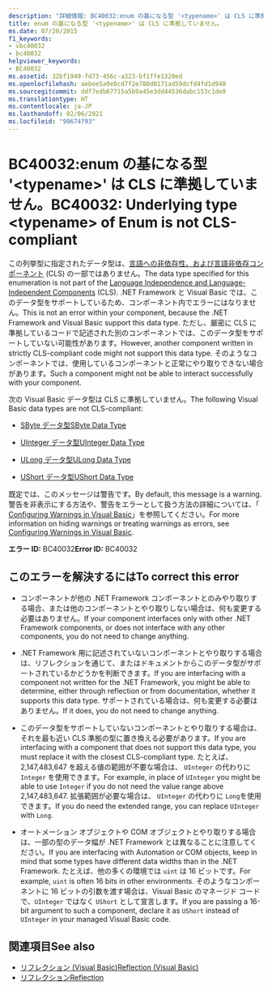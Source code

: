 ```yaml
---
description: "詳細情報: BC40032:enum の基になる型 '<typename>' は CLS に準拠していません。"
title: enum の基になる型 '<typename>' は CLS に準拠していません。
ms.date: 07/20/2015
f1_keywords:
- vbc40032
- bc40032
helpviewer_keywords:
- BC40032
ms.assetid: 32bf1949-fd73-456c-a323-bf1ffe1320ed
ms.openlocfilehash: aebee5a9e0cd7f2e780d0171ad59dcfd4fd1d940
ms.sourcegitcommit: ddf7edb67715a5b9a45e3dd44536dabc153c1de0
ms.translationtype: HT
ms.contentlocale: ja-JP
ms.lasthandoff: 02/06/2021
ms.locfileid: "99674793"
---
```

# <a name="bc40032-underlying-type-typename-of-enum-is-not-cls-compliant"></a><span data-ttu-id="73ce9-103">BC40032:enum の基になる型 '\<typename>' は CLS に準拠していません。</span><span class="sxs-lookup"><span data-stu-id="73ce9-103">BC40032: Underlying type \<typename> of Enum is not CLS-compliant</span></span>

<span data-ttu-id="73ce9-104">この列挙型に指定されたデータ型は、[言語への非依存性、および言語非依存コンポーネント](../../../standard/language-independence-and-language-independent-components.md) (CLS) の一部ではありません。</span><span class="sxs-lookup"><span data-stu-id="73ce9-104">The data type specified for this enumeration is not part of the [Language Independence and Language-Independent Components](../../../standard/language-independence-and-language-independent-components.md) (CLS).</span></span> <span data-ttu-id="73ce9-105">.NET Framework と Visual Basic では、このデータ型をサポートしているため、コンポーネント内でエラーにはなりません。</span><span class="sxs-lookup"><span data-stu-id="73ce9-105">This is not an error within your component, because the .NET Framework and Visual Basic support this data type.</span></span> <span data-ttu-id="73ce9-106">ただし、厳密に CLS に準拠しているコードで記述された別のコンポーネントでは、このデータ型をサポートしていない可能性があります。</span><span class="sxs-lookup"><span data-stu-id="73ce9-106">However, another component written in strictly CLS-compliant code might not support this data type.</span></span> <span data-ttu-id="73ce9-107">そのようなコンポーネントでは、使用しているコンポーネントと正常にやり取りできない場合があります。</span><span class="sxs-lookup"><span data-stu-id="73ce9-107">Such a component might not be able to interact successfully with your component.</span></span>

 <span data-ttu-id="73ce9-108">次の Visual Basic データ型は CLS に準拠していません。</span><span class="sxs-lookup"><span data-stu-id="73ce9-108">The following Visual Basic data types are not CLS-compliant:</span></span>

- [<span data-ttu-id="73ce9-109">SByte データ型</span><span class="sxs-lookup"><span data-stu-id="73ce9-109">SByte Data Type</span></span>](../data-types/sbyte-data-type.md)

- [<span data-ttu-id="73ce9-110">UInteger データ型</span><span class="sxs-lookup"><span data-stu-id="73ce9-110">UInteger Data Type</span></span>](../data-types/uinteger-data-type.md)

- [<span data-ttu-id="73ce9-111">ULong データ型</span><span class="sxs-lookup"><span data-stu-id="73ce9-111">ULong Data Type</span></span>](../data-types/ulong-data-type.md)

- [<span data-ttu-id="73ce9-112">UShort データ型</span><span class="sxs-lookup"><span data-stu-id="73ce9-112">UShort Data Type</span></span>](../data-types/ushort-data-type.md)

 <span data-ttu-id="73ce9-113">既定では、このメッセージは警告です。</span><span class="sxs-lookup"><span data-stu-id="73ce9-113">By default, this message is a warning.</span></span> <span data-ttu-id="73ce9-114">警告を非表示にする方法や、警告をエラーとして扱う方法の詳細については、「 [Configuring Warnings in Visual Basic](/visualstudio/ide/configuring-warnings-in-visual-basic)」を参照してください。</span><span class="sxs-lookup"><span data-stu-id="73ce9-114">For more information on hiding warnings or treating warnings as errors, see [Configuring Warnings in Visual Basic](/visualstudio/ide/configuring-warnings-in-visual-basic).</span></span>

 <span data-ttu-id="73ce9-115">**エラー ID:** BC40032</span><span class="sxs-lookup"><span data-stu-id="73ce9-115">**Error ID:** BC40032</span></span>

## <a name="to-correct-this-error"></a><span data-ttu-id="73ce9-116">このエラーを解決するには</span><span class="sxs-lookup"><span data-stu-id="73ce9-116">To correct this error</span></span>

- <span data-ttu-id="73ce9-117">コンポーネントが他の .NET Framework コンポーネントとのみやり取りする場合、または他のコンポーネントとやり取りしない場合は、何も変更する必要はありません。</span><span class="sxs-lookup"><span data-stu-id="73ce9-117">If your component interfaces only with other .NET Framework components, or does not interface with any other components, you do not need to change anything.</span></span>

- <span data-ttu-id="73ce9-118">.NET Framework 用に記述されていないコンポーネントとやり取りする場合は、リフレクションを通じて、またはドキュメントからこのデータ型がサポートされているかどうかを判断できます。</span><span class="sxs-lookup"><span data-stu-id="73ce9-118">If you are interfacing with a component not written for the .NET Framework, you might be able to determine, either through reflection or from documentation, whether it supports this data type.</span></span> <span data-ttu-id="73ce9-119">サポートされている場合は、何も変更する必要はありません。</span><span class="sxs-lookup"><span data-stu-id="73ce9-119">If it does, you do not need to change anything.</span></span>

- <span data-ttu-id="73ce9-120">このデータ型をサポートしていないコンポーネントとやり取りする場合は、それを最も近い CLS 準拠の型に置き換える必要があります。</span><span class="sxs-lookup"><span data-stu-id="73ce9-120">If you are interfacing with a component that does not support this data type, you must replace it with the closest CLS-compliant type.</span></span> <span data-ttu-id="73ce9-121">たとえば、2,147,483,647 を超える値の範囲が不要な場合は、 `UInteger` の代わりに `Integer` を使用できます。</span><span class="sxs-lookup"><span data-stu-id="73ce9-121">For example, in place of `UInteger` you might be able to use `Integer` if you do not need the value range above 2,147,483,647.</span></span> <span data-ttu-id="73ce9-122">拡張範囲が必要な場合は、 `UInteger` の代わりに `Long`を使用できます。</span><span class="sxs-lookup"><span data-stu-id="73ce9-122">If you do need the extended range, you can replace `UInteger` with `Long`.</span></span>

- <span data-ttu-id="73ce9-123">オートメーション オブジェクトや COM オブジェクトとやり取りする場合は、一部の型のデータ幅が .NET Framework とは異なることに注意してください。</span><span class="sxs-lookup"><span data-stu-id="73ce9-123">If you are interfacing with Automation or COM objects, keep in mind that some types have different data widths than in the .NET Framework.</span></span> <span data-ttu-id="73ce9-124">たとえば、他の多くの環境では `uint` は 16 ビットです。</span><span class="sxs-lookup"><span data-stu-id="73ce9-124">For example, `uint` is often 16 bits in other environments.</span></span> <span data-ttu-id="73ce9-125">そのようなコンポーネントに 16 ビットの引数を渡す場合は、Visual Basic のマネージド コードで、`UInteger` ではなく `UShort` として宣言します。</span><span class="sxs-lookup"><span data-stu-id="73ce9-125">If you are passing a 16-bit argument to such a component, declare it as `UShort` instead of `UInteger` in your managed Visual Basic code.</span></span>

## <a name="see-also"></a><span data-ttu-id="73ce9-126">関連項目</span><span class="sxs-lookup"><span data-stu-id="73ce9-126">See also</span></span>

- [<span data-ttu-id="73ce9-127">リフレクション (Visual Basic)</span><span class="sxs-lookup"><span data-stu-id="73ce9-127">Reflection (Visual Basic)</span></span>](../../programming-guide/concepts/reflection.md)
- [<span data-ttu-id="73ce9-128">リフレクション</span><span class="sxs-lookup"><span data-stu-id="73ce9-128">Reflection</span></span>](../../../framework/reflection-and-codedom/reflection.md)
